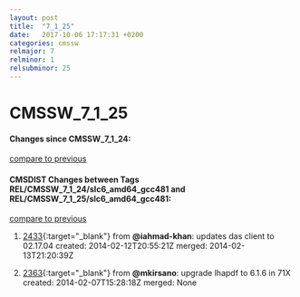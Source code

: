 ```yaml
---
layout: post
title:  "7_1_25"
date:   2017-10-06 17:17:31 +0200
categories: cmssw
relmajor: 7
relminor: 1
relsubminor: 25
---
```


# CMSSW_7_1_25
#### Changes since CMSSW_7_1_24:

[compare to previous](https://github.com/cms-sw/cmssw/compare/CMSSW_7_1_24...CMSSW_7_1_25)



#### CMSDIST Changes between Tags REL/CMSSW_7_1_24/slc6_amd64_gcc481 and REL/CMSSW_7_1_25/slc6_amd64_gcc481:

[compare to previous](https://github.com/cms-sw/cmsdist/compare/REL/CMSSW_7_1_24/slc6_amd64_gcc481...REL/CMSSW_7_1_25/slc6_amd64_gcc481)



1. [2433](http://github.com/cms-sw/cmssw/pull/2433){:target="_blank"}  from **@iahmad-khan**: updates das client to 02.17.04 created: 2014-02-12T20:55:21Z merged: 2014-02-13T21:20:39Z

1. [2363](http://github.com/cms-sw/cmssw/pull/2363){:target="_blank"}  from **@mkirsano**: upgrade lhapdf to 6.1.6 in 71X created: 2014-02-07T15:28:18Z merged: None

